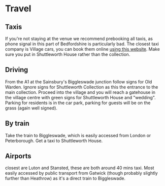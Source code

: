 # Travel
## Taxis
If you're not staying at the venue we recommend prebooking all taxis, as phone signal in this part of Bedfordshire is particularly bad. The closest taxi company is Village cars, you can book them online [using this website](https://village-taxis.com). Make sure you put in Shuttleworth House rather than the collection.

## Driving
From the A1 at the Sainsbury's Biggleswade junction follow signs for Old Warden. Ignore signs for Shuttleworth Collection as this the entrance to the main collection. Proceed into the village and you will reach a gatehouse in the village centre with green signs for Shuttleworth House and "wedding". Parking for residents is in the car park, parking for guests will be on the grass (again well signed).

## By train
Take the train to Biggleswade, which is easily accessed from London or Peterborough. Get a taxi to Shuttleworth House.

## Airports
closest are Luton and Stansted, these are both around 40 mins taxi. Most easily accessed by public transport from Gatwick (though probably slightly further than Heathrow) as it's a direct train to Biggleswade.